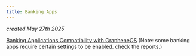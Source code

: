 ```yaml
---
title: Banking Apps
---
```


*created May 27th 2025*

[Banking Applications Compatibility with GrapheneOS](https://privsec.dev/posts/android/banking-applications-compatibility-with-grapheneos/) (Note: some banking apps require certain settings to be enabled. check the reports.)
